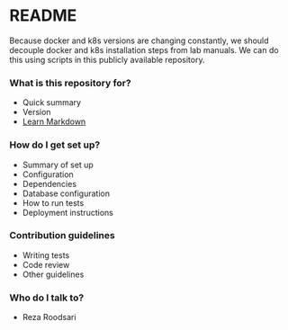 # README #

Because docker and k8s versions are changing constantly, we should decouple docker and k8s installation
steps from lab manuals. We can do this using scripts in this publicly available repository.

### What is this repository for? ###

* Quick summary
* Version
* [Learn Markdown](https://bitbucket.org/tutorials/markdowndemo)

### How do I get set up? ###

* Summary of set up
* Configuration
* Dependencies
* Database configuration
* How to run tests
* Deployment instructions

### Contribution guidelines ###

* Writing tests
* Code review
* Other guidelines

### Who do I talk to? ###

* Reza Roodsari

